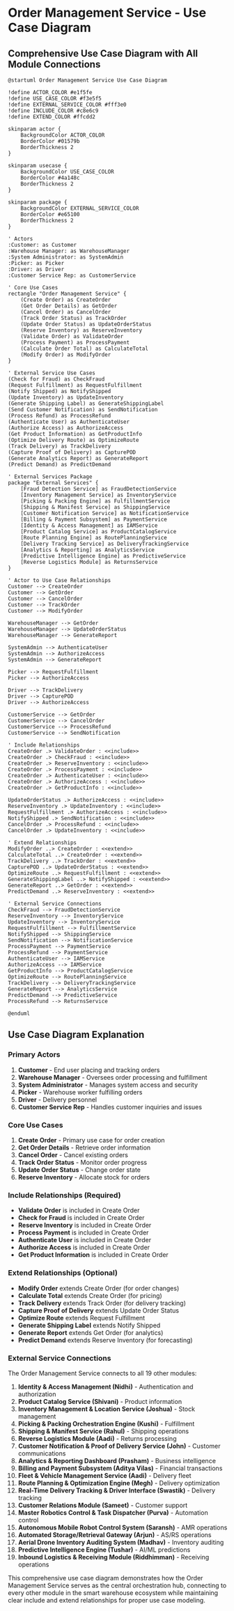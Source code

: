 # Order Management Service - Use Case Diagram

## Comprehensive Use Case Diagram with All Module Connections

```plantuml
@startuml Order Management Service Use Case Diagram

!define ACTOR_COLOR #e1f5fe
!define USE_CASE_COLOR #f3e5f5
!define EXTERNAL_SERVICE_COLOR #fff3e0
!define INCLUDE_COLOR #c8e6c9
!define EXTEND_COLOR #ffcdd2

skinparam actor {
    BackgroundColor ACTOR_COLOR
    BorderColor #01579b
    BorderThickness 2
}

skinparam usecase {
    BackgroundColor USE_CASE_COLOR
    BorderColor #4a148c
    BorderThickness 2
}

skinparam package {
    BackgroundColor EXTERNAL_SERVICE_COLOR
    BorderColor #e65100
    BorderThickness 2
}

' Actors
:Customer: as Customer
:Warehouse Manager: as WarehouseManager
:System Administrator: as SystemAdmin
:Picker: as Picker
:Driver: as Driver
:Customer Service Rep: as CustomerService

' Core Use Cases
rectangle "Order Management Service" {
    (Create Order) as CreateOrder
    (Get Order Details) as GetOrder
    (Cancel Order) as CancelOrder
    (Track Order Status) as TrackOrder
    (Update Order Status) as UpdateOrderStatus
    (Reserve Inventory) as ReserveInventory
    (Validate Order) as ValidateOrder
    (Process Payment) as ProcessPayment
    (Calculate Order Total) as CalculateTotal
    (Modify Order) as ModifyOrder
}

' External Service Use Cases
(Check for Fraud) as CheckFraud
(Request Fulfillment) as RequestFulfillment
(Notify Shipped) as NotifyShipped
(Update Inventory) as UpdateInventory
(Generate Shipping Label) as GenerateShippingLabel
(Send Customer Notification) as SendNotification
(Process Refund) as ProcessRefund
(Authenticate User) as AuthenticateUser
(Authorize Access) as AuthorizeAccess
(Get Product Information) as GetProductInfo
(Optimize Delivery Route) as OptimizeRoute
(Track Delivery) as TrackDelivery
(Capture Proof of Delivery) as CapturePOD
(Generate Analytics Report) as GenerateReport
(Predict Demand) as PredictDemand

' External Services Package
package "External Services" {
    [Fraud Detection Service] as FraudDetectionService
    [Inventory Management Service] as InventoryService
    [Picking & Packing Engine] as FulfillmentService
    [Shipping & Manifest Service] as ShippingService
    [Customer Notification Service] as NotificationService
    [Billing & Payment Subsystem] as PaymentService
    [Identity & Access Management] as IAMService
    [Product Catalog Service] as ProductCatalogService
    [Route Planning Engine] as RoutePlanningService
    [Delivery Tracking Service] as DeliveryTrackingService
    [Analytics & Reporting] as AnalyticsService
    [Predictive Intelligence Engine] as PredictiveService
    [Reverse Logistics Module] as ReturnsService
}

' Actor to Use Case Relationships
Customer --> CreateOrder
Customer --> GetOrder
Customer --> CancelOrder
Customer --> TrackOrder
Customer --> ModifyOrder

WarehouseManager --> GetOrder
WarehouseManager --> UpdateOrderStatus
WarehouseManager --> GenerateReport

SystemAdmin --> AuthenticateUser
SystemAdmin --> AuthorizeAccess
SystemAdmin --> GenerateReport

Picker --> RequestFulfillment
Picker --> AuthorizeAccess

Driver --> TrackDelivery
Driver --> CapturePOD
Driver --> AuthorizeAccess

CustomerService --> GetOrder
CustomerService --> CancelOrder
CustomerService --> ProcessRefund
CustomerService --> SendNotification

' Include Relationships
CreateOrder .> ValidateOrder : <<include>>
CreateOrder .> CheckFraud : <<include>>
CreateOrder .> ReserveInventory : <<include>>
CreateOrder .> ProcessPayment : <<include>>
CreateOrder .> AuthenticateUser : <<include>>
CreateOrder .> AuthorizeAccess : <<include>>
CreateOrder .> GetProductInfo : <<include>>

UpdateOrderStatus .> AuthorizeAccess : <<include>>
ReserveInventory .> UpdateInventory : <<include>>
RequestFulfillment .> AuthorizeAccess : <<include>>
NotifyShipped .> SendNotification : <<include>>
CancelOrder .> ProcessRefund : <<include>>
CancelOrder .> UpdateInventory : <<include>>

' Extend Relationships
ModifyOrder ..> CreateOrder : <<extend>>
CalculateTotal ..> CreateOrder : <<extend>>
TrackDelivery ..> TrackOrder : <<extend>>
CapturePOD ..> UpdateOrderStatus : <<extend>>
OptimizeRoute ..> RequestFulfillment : <<extend>>
GenerateShippingLabel ..> NotifyShipped : <<extend>>
GenerateReport ..> GetOrder : <<extend>>
PredictDemand ..> ReserveInventory : <<extend>>

' External Service Connections
CheckFraud --> FraudDetectionService
ReserveInventory --> InventoryService
UpdateInventory --> InventoryService
RequestFulfillment --> FulfillmentService
NotifyShipped --> ShippingService
SendNotification --> NotificationService
ProcessPayment --> PaymentService
ProcessRefund --> PaymentService
AuthenticateUser --> IAMService
AuthorizeAccess --> IAMService
GetProductInfo --> ProductCatalogService
OptimizeRoute --> RoutePlanningService
TrackDelivery --> DeliveryTrackingService
GenerateReport --> AnalyticsService
PredictDemand --> PredictiveService
ProcessRefund --> ReturnsService

@enduml
```

## Use Case Diagram Explanation

### Primary Actors
1. **Customer** - End user placing and tracking orders
2. **Warehouse Manager** - Oversees order processing and fulfillment
3. **System Administrator** - Manages system access and security
4. **Picker** - Warehouse worker fulfilling orders
5. **Driver** - Delivery personnel
6. **Customer Service Rep** - Handles customer inquiries and issues

### Core Use Cases
1. **Create Order** - Primary use case for order creation
2. **Get Order Details** - Retrieve order information
3. **Cancel Order** - Cancel existing orders
4. **Track Order Status** - Monitor order progress
5. **Update Order Status** - Change order state
6. **Reserve Inventory** - Allocate stock for orders

### Include Relationships (Required)
- **Validate Order** is included in Create Order
- **Check for Fraud** is included in Create Order
- **Reserve Inventory** is included in Create Order
- **Process Payment** is included in Create Order
- **Authenticate User** is included in Create Order
- **Authorize Access** is included in Create Order
- **Get Product Information** is included in Create Order

### Extend Relationships (Optional)
- **Modify Order** extends Create Order (for order changes)
- **Calculate Total** extends Create Order (for pricing)
- **Track Delivery** extends Track Order (for delivery tracking)
- **Capture Proof of Delivery** extends Update Order Status
- **Optimize Route** extends Request Fulfillment
- **Generate Shipping Label** extends Notify Shipped
- **Generate Report** extends Get Order (for analytics)
- **Predict Demand** extends Reserve Inventory (for forecasting)

### External Service Connections
The Order Management Service connects to all 19 other modules:

1. **Identity & Access Management (Nidhi)** - Authentication and authorization
2. **Product Catalog Service (Shivani)** - Product information
3. **Inventory Management & Location Service (Joshua)** - Stock management
4. **Picking & Packing Orchestration Engine (Kushi)** - Fulfillment
5. **Shipping & Manifest Service (Rahul)** - Shipping operations
6. **Reverse Logistics Module (Aadi)** - Returns processing
7. **Customer Notification & Proof of Delivery Service (John)** - Customer communications
8. **Analytics & Reporting Dashboard (Prasham)** - Business intelligence
9. **Billing and Payment Subsystem (Aditya Vilas)** - Financial transactions
10. **Fleet & Vehicle Management Service (Aadi)** - Delivery fleet
11. **Route Planning & Optimization Engine (Megh)** - Delivery optimization
12. **Real-Time Delivery Tracking & Driver Interface (Swastik)** - Delivery tracking
13. **Customer Relations Module (Sameet)** - Customer support
14. **Master Robotics Control & Task Dispatcher (Purva)** - Automation control
15. **Autonomous Mobile Robot Control System (Saransh)** - AMR operations
16. **Automated Storage/Retrieval Gateway (Arjun)** - AS/RS operations
17. **Aerial Drone Inventory Auditing System (Madhav)** - Inventory auditing
18. **Predictive Intelligence Engine (Tushar)** - AI/ML predictions
19. **Inbound Logistics & Receiving Module (Riddhimman)** - Receiving operations

This comprehensive use case diagram demonstrates how the Order Management Service serves as the central orchestration hub, connecting to every other module in the smart warehouse ecosystem while maintaining clear include and extend relationships for proper use case modeling.